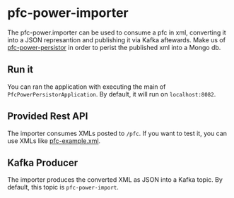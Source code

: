 # pfc-power-importer
The pfc-power.importer can be used to consume a pfc in xml, converting it into a JSON represantion and publishing it via Kafka aftewards. Make us of [pfc-power-persistor](https://github.com/TurnCoffeeToCode/pfc-power-persistor) in order to perist the published xml into a Mongo db.

## Run it
You can ran the application with executing the main of `PfcPowerPersistorApplication`. By default, it will run on `localhost:8082`.

## Provided Rest API
The importer consumes XMLs posted to `/pfc`. If you want to test it, you can use XMLs like [pfc-example.xml](https://github.com/TurnCoffeeToCode/pfc-power-importer/blob/master/pfc-example.xml).

## Kafka Producer
The importer produces the converted XML as JSON into a Kafka topic. By default, this topic is `pfc-power-import`.
